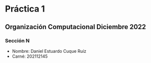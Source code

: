 # Práctica 1 
## Organización Computacional Diciembre 2022
### Sección N

- Nombre: Daniel Estuardo Cuque Ruíz
- Carné: 202112145
